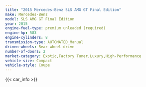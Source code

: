 ```yaml
---
title: "2015 Mercedes-Benz SLS AMG GT Final Edition"
make: Mercedes-Benz
model: SLS AMG GT Final Edition
year: 2015
engine-fuel-type: premium unleaded (required)
engine-hp: 583
engine-cylinders: 8
transmission-type: AUTOMATED_Manual
driven-wheels: Rear wheel drive
number-of-doors: 2
market-category: Exotic,Factory Tuner,Luxury,High-Performance
vehicle-size: Compact
vehicle-style: Coupe
---
```


{{< car_info >}}

